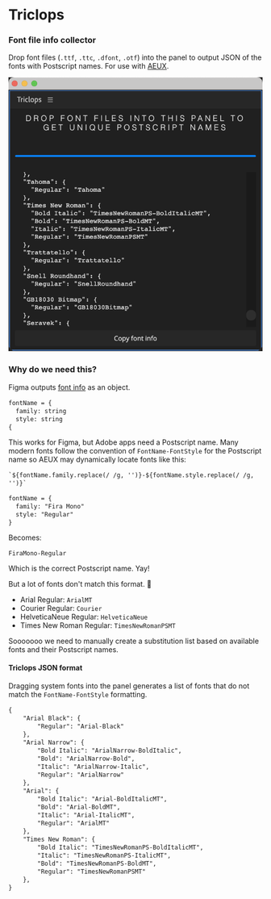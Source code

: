 # Triclops 
### Font file info collector

Drop font files (`.ttf`, `.ttc`, `.dfont`, `.otf`) into the panel to output JSON of the fonts with Postscript names. For use with [AEUX](https://aeux.io). 

![](./preview.png)


### Why do we need this?
Figma outputs [font info](https://www.figma.com/plugin-docs/api/FontName/) as an object. 

```
fontName = {
  family: string
  style: string
{
```

This works for Figma, but Adobe apps need a Postscript name. Many modern fonts follow the convention of `FontName-FontStyle` for the Postscript name so AEUX may dynamically locate fonts like this:
```
`${fontName.family.replace(/ /g, '')}-${fontName.style.replace(/ /g, '')}`
```

```
fontName = {
  family: "Fira Mono"
  style: "Regular"
}
```
Becomes:
```
FiraMono-Regular
```
Which is the correct Postscript name. Yay!

But a lot of fonts don't match this format. 🤔
- Arial Regular: `ArialMT`
- Courier Regular: `Courier`
- HelveticaNeue Regular: `HelveticaNeue`
- Times New Roman Regular: `TimesNewRomanPSMT`


Sooooooo we need to manually create a substitution list based on available fonts and their Postscript names.


#### Triclops JSON format
Dragging system fonts into the panel generates a list of fonts that do not match the `FontName-FontStyle` formatting. 
```
{
    "Arial Black": {
        "Regular": "Arial-Black"
    },
    "Arial Narrow": {
        "Bold Italic": "ArialNarrow-BoldItalic",
        "Bold": "ArialNarrow-Bold",
        "Italic": "ArialNarrow-Italic",
        "Regular": "ArialNarrow"
    },
    "Arial": {
        "Bold Italic": "Arial-BoldItalicMT",
        "Bold": "Arial-BoldMT",
        "Italic": "Arial-ItalicMT",
        "Regular": "ArialMT"
    },
    "Times New Roman": {
        "Bold Italic": "TimesNewRomanPS-BoldItalicMT",
        "Italic": "TimesNewRomanPS-ItalicMT",
        "Bold": "TimesNewRomanPS-BoldMT",
        "Regular": "TimesNewRomanPSMT"
    },
}
```